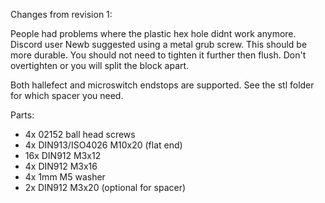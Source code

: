 Changes from revision 1:

People had problems where the plastic hex hole didnt work anymore. Discord user Newb suggested using a metal grub screw. This should be more durable. 
You should not need to tighten it further then flush. Don't overtighten or you will split the block apart.

Both hallefect and microswitch endstops are supported. See the stl folder for which spacer you need.

Parts:
- 4x 02152 ball head screws
- 4x DIN913/ISO4026 M10x20 (flat end)
- 16x DIN912 M3x12
- 4x DIN912 M3x16
- 4x 1mm M5 washer
- 2x DIN912 M3x20 (optional for spacer)
